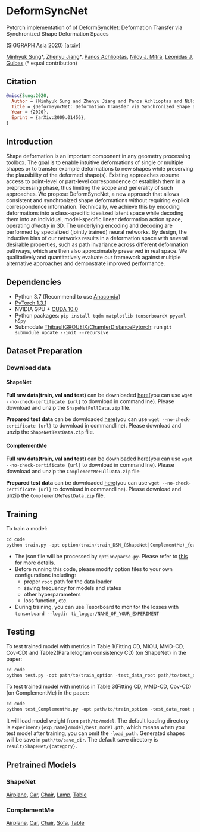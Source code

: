 # DeformSyncNet
Pytorch implementation of  of DeformSyncNet: Deformation Transfer via Synchronized Shape Deformation Spaces

(SIGGRAPH Asia 2020)
[[arxiv]](https://arxiv.org/abs/2009.01456)

[Minhyuk Sung](http://mhsung.github.io/)\*, [Zhenyu Jiang](http://jiangzhenyu.xyz)\*, [Panos Achlioptas](http://ai.stanford.edu/~optas/), [Niloy J. Mitra](http://www0.cs.ucl.ac.uk/staff/n.mitra/), [Leonidas J. Guibas](https://geometry.stanford.edu/member/guibas/) (\* equal contribution)

## Citation

```bibtex
@misc{Sung:2020,
  Author = {Minhyuk Sung and Zhenyu Jiang and Panos Achlioptas and Niloy J. Mitra and Leonidas J. Guibas},
  Title = {DeformSyncNet: Deformation Transfer via Synchronized Shape Deformation Spaces},
  Year = {2020},
  Eprint = {arXiv:2009.01456},
}
```

## Introduction

Shape deformation is an important component in any geometry processing toolbox. The goal is to enable intuitive deformations of single or multiple shapes or to transfer example deformations to new shapes while preserving the plausibility of the deformed shape(s). Existing approaches assume access to point-level or part-level correspondence or establish them in a preprocessing phase, thus limiting the scope and generality of such approaches. We propose DeformSyncNet, a new approach that allows consistent and synchronized shape deformations without requiring explicit correspondence information. Technically, we achieve this by encoding deformations into a class-specific idealized latent space while decoding them into an individual, model-specific linear deformation action space, operating *directly* in 3D. The underlying encoding and decoding are performed by specialized (jointly trained) neural networks. By design, the inductive bias of our networks results in a deformation space with several desirable properties, such as path invariance across different deformation pathways, which are then also approximately preserved in real space. We qualitatively and quantitatively evaluate our framework against multiple alternative approaches and demonstrate improved performance.

## Dependencies

- Python 3.7 (Recommend to use [Anaconda](https://www.anaconda.com/download/#linux))
- [PyTorch 1.3.1](https://pytorch.org/)
- NVIDIA GPU + [CUDA 10.0](https://developer.nvidia.com/cuda-downloads)
- Python packages: `pip install tqdm matplotlib tensorboardX pyyaml h5py`
- Submodule [ThibaultGROUEIX/ChamferDistancePytorch](https://github.com/ThibaultGROUEIX/ChamferDistancePytorch): run `git submodule update --init --recursive`

## Dataset Preparation

### Download data

#### ShapeNet 

**Full raw data(train, val and test)** can be downloaded [here](https://shapenet.cs.stanford.edu/media/minhyuk/DeformSyncNet/data/ShapeNetFullData.zip)(you can use `wget --no-check-certificate {url}` to download in commandline). Please download and unzip the `ShapeNetFullData.zip` file.

**Prepared test data** can be downloaded [here](https://shapenet.cs.stanford.edu/media/minhyuk/DeformSyncNet/data/ShapeNetTestData.zip)(you can use `wget --no-check-certificate {url}` to download in commandline). Please download and unzip the `ShapeNetTestData.zip` file.

#### ComplementMe 

**Full raw data(train, val and test)** can be downloaded [here](https://shapenet.cs.stanford.edu/media/minhyuk/DeformSyncNet/data/ComplementMeFullData.zip)(you can use `wget --no-check-certificate {url}` to download in commandline). Please download and unzip the `ComplementMeFullData.zip` file

**Prepared test data** can be downloaded [here](https://shapenet.cs.stanford.edu/media/minhyuk/DeformSyncNet/data/ComplementMeTestData.zip)(you can use `wget --no-check-certificate {url}` to download in commandline). Please download and unzip the `ComplementMeTestData.zip` file.

## Training

To train a model:
```python
cd code
python train.py -opt option/train/train_DSN_(ShapeNet|ComplementMe)_{category}.yaml
```

- The json file will be processed by `option/parse.py`. Please refer to [this](./code/option/train/README.md) for more details.
- Before running this code, please modify option files to your own configurations including:
  - proper `root` path for the data loader
  - saving frequency for models and states
  - other hyperparameters
  - loss function, etc. 
- During training, you can use Tesorboard to monitor the losses with
`tensorboard --logdir tb_logger/NAME_OF_YOUR_EXPERIMENT`

## Testing
To test trained model with metrics in Table 1(Fitting CD, MIOU, MMD-CD, Cov-CD) and Table2(Parallelogram consistency CD) (on ShapeNet) in the paper:

```python
cd code
python test.py -opt path/to/train_option -test_data_root path/to/test_data -data_root path/to/full/data -out_dir path/to/save_dir -load_path path/to/model
```

To test trained model with metrics in Table 3(Fitting CD, MMD-CD, Cov-CD) (on ComplementMe) in the paper:

```python
cd code
python test_ComplementMe.py -opt path/to/train_option -test_data_root path/to/test_data -out_dir path/to/save_dir -load_path path/to/model
```

It will load model weight from `path/to/model`. The default loading directory is `experiment/{exp_name}/model/best_model.pth`, which means when you test model after training, you can omit the `-load_path`. Generated shapes will be save in `path/to/save_dir`. The default save directory is `result/ShapeNet/{category}`.

## Pretrained Models

### ShapeNet

[Airplane](https://shapenet.cs.stanford.edu/media/minhyuk/DeformSyncNet/data/models/DSN_ShapeNet_Airplane.pth), [Car](https://shapenet.cs.stanford.edu/media/minhyuk/DeformSyncNet/data/models/DSN_ShapeNet_Car.pth), [Chair](https://shapenet.cs.stanford.edu/media/minhyuk/DeformSyncNet/data/models/DSN_ShapeNet_Chair.pth), [Lamp](https://shapenet.cs.stanford.edu/media/minhyuk/DeformSyncNet/data/models/DSN_ShapeNet_Lamp.pth), [Table](https://shapenet.cs.stanford.edu/media/minhyuk/DeformSyncNet/data/models/DSN_ShapeNet_Table.pth)

### ComplementMe

[Airplane](https://shapenet.cs.stanford.edu/media/minhyuk/DeformSyncNet/data/models/DSN_ComplementMe_Airplane.pth), [Car](https://shapenet.cs.stanford.edu/media/minhyuk/DeformSyncNet/data/models/DSN_ComplementMe_Car.pth), [Chair](https://shapenet.cs.stanford.edu/media/minhyuk/DeformSyncNet/data/models/DSN_ComplementMe_Chair.pth), [Sofa](https://shapenet.cs.stanford.edu/media/minhyuk/DeformSyncNet/data/models/DSN_ComplementMe_Sofa.pth), [Table](https://shapenet.cs.stanford.edu/media/minhyuk/DeformSyncNet/data/models/DSN_ComplementMe_Table.pth)

